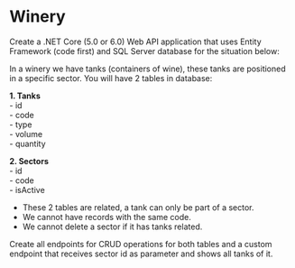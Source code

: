 # Winery
Create a .NET Core (5.0 or 6.0) Web API application that uses Entity Framework (code first) and SQL
Server database for the situation below:

In a winery we have tanks (containers of wine), these tanks are positioned in a specific sector.
You will have 2 tables in database:

**1. Tanks**
 <br /> - id
 <br /> - code
 <br /> - type
 <br /> - volume
 <br /> - quantity

**2. Sectors**
<br />- id
<br />- code
<br />- isActive
  
* These 2 tables are related, a tank can only be part of a sector.
* We cannot have records with the same code.
* We cannot delete a sector if it has tanks related.
  
Create all endpoints for CRUD operations for both tables and a custom endpoint that receives sector
id as parameter and shows all tanks of it.
